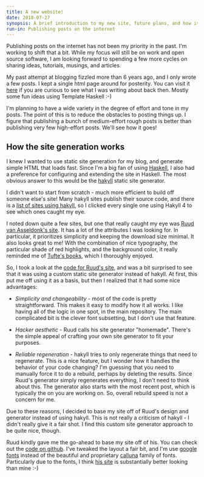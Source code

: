 ```yaml
---
title: A new website!
date: 2018-07-27
synopsis: A brief introduction to my new site, future plans, and how it works.
run-in: Publishing posts on the internet
---
```


Publishing posts on the internet has not been my priority in the past. I'm
working to shift that a bit. While my focus will still be on work and open
source software, I am looking forward to spending a few more cycles on sharing
ideas, tutorials, musings, and articles.

My past attempt at blogging fizzled more than 6 years ago, and I only wrote a
few posts. I kept a single html page around for posterity. You can visit it
[here](/wordpress) if you are curious to see what I was writing about back then.
Mostly some fun ideas using Template Haskell :-)

I'm planning to have a wide variety in the degree of effort and tone in my
posts. The point of this is to reduce the obstacles to posting things up. I
figure that publishing a bunch of medium-effort rough posts is better than
publishing very few high-effort posts. We'll see how it goes!

## How the site generation works

I knew I wanted to use static site generation for my blog, and generate simple
HTML that loads fast. Since I'm a big fan of using [Haskell][], I also had a
preference for configuring and extending the site in Haskell.  The most obvious
answer to this would be the [hakyll][] static site generator.

I didn't want to start from scratch - much more efficient to build off someone
else's site! Many hakyll sites publish their source code, and there is a [list
of sites using hakyll][], so I clicked every single one using Hakyll 4 to see
which ones caught my eye.

I noted down quite a few sites, but one that really caught my eye was [Ruud van
Asseldonk's site][]. It has a lot of the attributes I was looking for. In
particular, it prioritizes simplicity and keeping the download size minimal. It
also looks great to me! With the combination of nice typography, the particular
shade of red highlights, and the background color, it really reminded me of
[Tufte's books][], which I thoroughly enjoyed.

So, I took a look at the [code for Ruud's site][], and was a bit surprised to
see that it was using a custom static site generator instead of hakyll. At
first, this put me off using it as a basis, but then I realized that it had
some nice advantages:

* *Simplicity and changeability* - most of the code is pretty straightforward.
  This makes it easy to modify how it all works. I like having all of the logic
  in one spot, in the main repository. The main complicated bit is the clever
  font subsetting, but I don't use that feature.

* *Hacker aesthetic* - Ruud calls his site generator "homemade". There's the
  simple appeal of crafting your own site generator to fit your purposes.

* *Reliable regeneration* - hakyll tries to only regenerate things that need to
  regenerate. This is a nice feature, but I wonder how it handles the behavior
  of your code changing? I'm guessing that you need to manually force it to do a
  rebuild, perhaps by deleting the results. Since Ruud's generator simply
  regenerates everything, I don't need to think about this. The generator also
  starts with the most recent post, which is typically the on you are working
  on.  So, overall rebuild speed is not a concern for me.

Due to these reasons, I decided to base my site off of Ruud's design and
generator instead of using hakyll. This is not really a criticism of hakyll - I
didn't really give it a fair shot. I find this custom site generator approach to
be quite nice, though.

Ruud kindly gave me the go-ahead to base my site off of his. You can check out
the [code on github](https://github.com/mgsloan/mgsloan-site). I've tweaked the
layout a fair bit, and I'm use [google fonts][] instead of the beautiful and
proprietary [calluna][] family of fonts. Particularly due to the fonts, I think
[his site][Ruud van Asseldonk's site] is substantially better looking than mine
:-)

[Haskell]: https://haskell.org
[hakyll]: https://jaspervdj.be/hakyll
[list of sites using hakyll]: https://jaspervdj.be/hakyll/examples.html
[Ruud van Asseldonk's site]: https://ruudvanasseldonk.com/
[Tufte's books]: https://www.edwardtufte.com/
[code for Ruud's site]: https://github.com/ruuda/blog
[google fonts]: https://fonts.google.com/
[calluna]: https://www.exljbris.com/calluna.html
